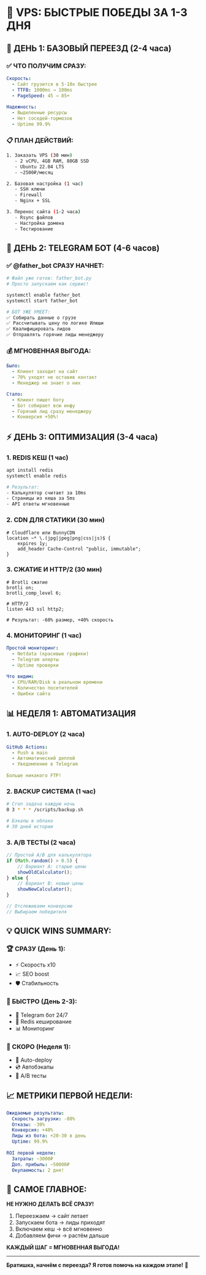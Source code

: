 # 🏃 VPS: БЫСТРЫЕ ПОБЕДЫ ЗА 1-3 ДНЯ

## 🚀 **ДЕНЬ 1: БАЗОВЫЙ ПЕРЕЕЗД (2-4 часа)**

### ✅ **ЧТО ПОЛУЧИМ СРАЗУ:**
```yaml
Скорость:
  - Сайт грузится в 5-10x быстрее
  - TTFB: 1000ms → 100ms
  - PageSpeed: 45 → 85+
  
Надежность:
  - Выделенные ресурсы
  - Нет соседей-тормозов
  - Uptime 99.9%
```

### 📋 **ПЛАН ДЕЙСТВИЙ:**
```bash
1. Заказать VPS (30 мин)
   - 2 vCPU, 4GB RAM, 80GB SSD
   - Ubuntu 22.04 LTS
   - ~2500₽/месяц

2. Базовая настройка (1 час)
   - SSH ключи
   - Firewall
   - Nginx + SSL

3. Перенос сайта (1-2 часа)
   - Rsync файлов
   - Настройка домена
   - Тестирование
```

## 🤖 **ДЕНЬ 2: TELEGRAM БОТ (4-6 часов)**

### ✅ **@father_bot СРАЗУ НАЧНЕТ:**
```python
# Файл уже готов: father_bot.py
# Просто запускаем как сервис!

systemctl enable father_bot
systemctl start father_bot

# БОТ УЖЕ УМЕЕТ:
✅ Собирать данные о грузе
✅ Рассчитывать цену по логике Илюши
✅ Квалифицировать лидов
✅ Отправлять горячие лиды менеджеру
```

### 💰 **МГНОВЕННАЯ ВЫГОДА:**
```yaml
Было:
  - Клиент заходит на сайт
  - 70% уходят не оставив контакт
  - Менеджер не знает о них

Стало:
  - Клиент пишет боту
  - Бот собирает всю инфу
  - Горячий лид сразу менеджеру
  - Конверсия +50%!
```

## ⚡ **ДЕНЬ 3: ОПТИМИЗАЦИЯ (3-4 часа)**

### 1. **REDIS КЕШ (1 час)**
```bash
apt install redis
systemctl enable redis

# Результат:
- Калькулятор считает за 10ms
- Страницы из кеша за 5ms
- API ответы мгновенные
```

### 2. **CDN ДЛЯ СТАТИКИ (30 мин)**
```nginx
# Cloudflare или BunnyCDN
location ~* \.(jpg|jpeg|png|css|js)$ {
    expires 1y;
    add_header Cache-Control "public, immutable";
}
```

### 3. **СЖАТИЕ И HTTP/2 (30 мин)**
```nginx
# Brotli сжатие
brotli on;
brotli_comp_level 6;

# HTTP/2
listen 443 ssl http2;

# Результат: -60% размер, +40% скорость
```

### 4. **МОНИТОРИНГ (1 час)**
```yaml
Простой мониторинг:
  - Netdata (красивые графики)
  - Telegram алерты
  - Uptime проверки
  
Что видим:
  - CPU/RAM/Disk в реальном времени
  - Количество посетителей
  - Ошибки сайта
```

## 📊 **НЕДЕЛЯ 1: АВТОМАТИЗАЦИЯ**

### 1. **AUTO-DEPLOY (2 часа)**
```yaml
GitHub Actions:
  - Push в main
  - Автоматический деплой
  - Уведомление в Telegram
  
Больше никакого FTP!
```

### 2. **BACKUP СИСТЕМА (1 час)**
```bash
# Cron задача каждую ночь
0 3 * * * /scripts/backup.sh

# Бэкапы в облако
# 30 дней истории
```

### 3. **A/B ТЕСТЫ (2 часа)**
```javascript
// Простой A/B для калькулятора
if (Math.random() > 0.5) {
    // Вариант A: старые цены
    showOldCalculator();
} else {
    // Вариант B: новые цены
    showNewCalculator();
}

// Отслеживаем конверсию
// Выбираем победителя
```

## 💡 **QUICK WINS SUMMARY:**

### **🏆 СРАЗУ (День 1):**
- ⚡ Скорость x10
- 📈 SEO boost
- 🛡️ Стабильность

### **🤖 БЫСТРО (День 2-3):**
- 📱 Telegram бот 24/7
- 💾 Redis кеширование
- 📊 Мониторинг

### **🚀 СКОРО (Неделя 1):**
- 🔄 Auto-deploy
- 💿 Автобэкапы
- 🧪 A/B тесты

## 📈 **МЕТРИКИ ПЕРВОЙ НЕДЕЛИ:**

```yaml
Ожидаемые результаты:
  Скорость загрузки: -80%
  Отказы: -30%
  Конверсия: +40%
  Лиды из бота: +20-30 в день
  Uptime: 99.9%
  
ROI первой недели:
  Затраты: ~3000₽
  Доп. прибыль: ~50000₽
  Окупаемость: 2 дня!
```

## 🎯 **САМОЕ ГЛАВНОЕ:**

**НЕ НУЖНО ДЕЛАТЬ ВСЁ СРАЗУ!**

1. Переезжаем → сайт летает
2. Запускаем бота → лиды приходят
3. Включаем кеш → всё мгновенно
4. Добавляем фичи → растём дальше

**КАЖДЫЙ ШАГ = МГНОВЕННАЯ ВЫГОДА!**

---

**Братишка, начнём с переезда? Я готов помочь на каждом этапе!** 🚀